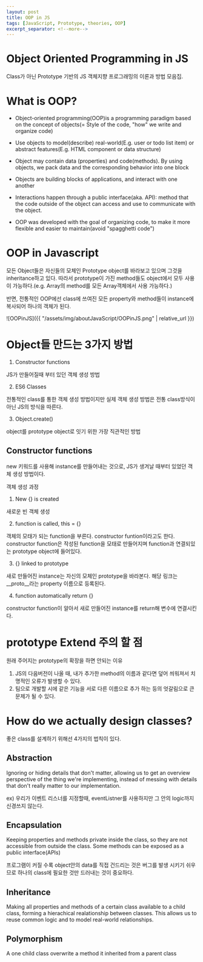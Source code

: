 ```yaml
---
layout: post
title: OOP in JS
tags: [JavaScript, Prototype, theories, OOP]
excerpt_separator: <!--more-->
---
```


# Object Oriented Programming in JS

Class가 아닌 Prototype 기반의 JS 객체지향 프로그래밍의 이론과 방법 모음집.

<!--more-->

# What is OOP?

- Object-oriented programming(OOP)is a programming paradigm based on the concept of objects(= Style of the code, "how" we write and organize code)

- Use objects to model(describe) real-world(E.g. user or todo list item) or abstract features(E.g. HTML component or data structure)

- Object may contain data (properties) and code(methods). By using objects, we pack data and the corresponding behavior into one block

- Objects are building blocks of applications, and interact with one another

- Interactions happen through a public interface(aka. API): method that the code outside of the object can access and use to communicate with the object.

- OOP was developed with the goal of organizing code, to make it more flexible and easier to maintain(avoid "spagghetti code")

# OOP in Javascript

모든 Object들은 자신들의 모체인 Prototype object를 바라보고 있으며 그것을 inheritance하고 있다. 따라서 prototype이 가진 method들도 object에서 모두 사용이 가능하다.(e.g. Array의 method를 모든 Array객체에서 사용 가능하다.)

반면, 전통적인 OOP에선 class에 쓰여진 모든 property와 method들이 instance에 복사되어 하나의 객체가 된다.

![OOPinJS]({{ "/assets/img/aboutJavaScript/OOPinJS.png" | relative_url }})

# Object들 만드는 3가지 방법

1. Constructor functions

JS가 만들어질때 부터 있던 객체 생성 방법

2. ES6 Classes

전통적인 class를 통한 객체 생성 방법이지만 실제 객체 생성 방법은 전통 class방식이 아닌 JS의 방식을 따른다.

3. Object.create()

object를 prototype object로 잇기 위한 가장 직관적인 방법

## Constructor functions

new 키워드를 사용해 instance를 만들어내는 것으로, JS가 생겨날 때부터 있었던 객체 생성 방법이다.

객체 생성 과정

1. New {} is created

새로운 빈 객체 생성

2. function is called, this = {}

객체의 모태가 되는 function을 부른다. constructor funtion이라고도 한다. constructor function은 작성된 function을 모태로 만들어지며 function과 연결되있는 prototype object에 들어있다.

3. {} linked to prototype

새로 만들어진 instance는 자신의 모체인 prototype을 바라본다. 해당 링크는 \_\_proto\_\_라는 property 이름으로 등록된다.

4. function automatically return {}

constructor function이 알아서 새로 만들어진 instance를 return해 변수에 연결시킨다.

# prototype Extend 주의 할 점

원래 주어지는 prototype의 확장을 하면 안되는 이유

1. JS의 다음버전이 나올 때, 내가 추가한 method의 이름과 같다면 덮어 씌워져서 치명적인 오류가 발생할 수 있다.
2. 팀으로 개발할 시에 같은 기능을 서로 다른 이름으로 추가 하는 등의 엇갈림으로 큰 문제가 될 수 있다.

# How do we actually design classes?

좋은 class를 설계하기 위해선 4가지의 법칙이 있다.

## Abstraction

Ignoring or hiding details that don't matter, allowing us to get an overview perspective of the thing we're implementing, instead of messing with details that don't really matter to our implementation.

ex) 우리가 이벤트 리스너를 지정할때, eventListner를 사용하지만 그 안의 logic까지 신경쓰지 않는다.

## Encapsulation

Keeping properties and methods private inside the class, so they are not accessible from outside the class. Some methods can be exposed as a public interface(APIs)

프로그램이 커질 수록 object안의 data를 직접 건드리는 것은 버그를 발생 시키기 쉬우므로 하나의 class에 필요한 것만 드러내는 것이 중요하다.

## Inheritance

Making all properties and methods of a certain class available to a child class, forming a hierachical realationship between classes. This allows us to reuse common logic and to model real-world relationships.

## Polymorphism

A one child class overwrite a method it inherited from a parent class